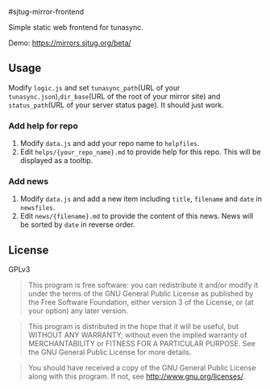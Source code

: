 #sjtug-mirror-frontend

Simple static web frontend for tunasync.

Demo: https://mirrors.sjtug.org/beta/

## Usage
Modify `logic.js` and set `tunasync_path`(URL of your `tunasync.json`),`dir_base`(URL of the root of your mirror site) and `status_path`(URL of your server status page). It should just work.

### Add help for repo
1. Modify `data.js` and add your repo name to `helpfiles`.
2. Edit `helps/{your_repo_name}.md` to provide help for this repo. This will be displayed as a tooltip.

### Add news
1. Modify `data.js` and add a new item including `title`, `filename` and `date` in `newsfiles`.
2. Edit `news/{filename}.md` to provide the content of this news. News will be sorted by `date` in reverse order.

## License
GPLv3

 > This program is free software: you can redistribute it and/or modify
 it under the terms of the GNU General Public License as published by
 the Free Software Foundation, either version 3 of the License, or
 (at your option) any later version.

 > This program is distributed in the hope that it will be useful,
 but WITHOUT ANY WARRANTY; without even the implied warranty of
 MERCHANTABILITY or FITNESS FOR A PARTICULAR PURPOSE.  See the
 GNU General Public License for more details.

 > You should have received a copy of the GNU General Public License
 along with this program.  If not, see <http://www.gnu.org/licenses/>.
